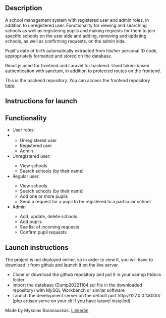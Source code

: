 <h2>Description</h2>

A school management system with registered user and admin roles, in addition to unregistered user. Functionality for viewing and searching schools as well as registering pupils and making requests for them to join specific schools on the user side and adding, removing and updating schools, as well as confirming requests, on the admin side.

Pupil's date of birth automatically extracted from his/her personal ID code, appropriately formatted and stored on the database.

React.js used for frontend and Laravel for backend. Used token-based authentication with sanctum, in addition to protected routes on the frontend.

This is the backend repository. You can access the frontend repository <a href = "https://github.com/mykolasbar/kelioniu_uzsakymo_platforma_fe/">here</a>.

<h2>Instructions for launch</h2>

<h2>Functionality</h2>


<ul>
    <li>User roles:<li>
        <ul>
            <li>Unregistered user</li>
            <li>Registered user</li>
            <li>Admin</li>
        </ul>
    <li>Unregistered user:</li>
        <ul>
            <li>View schools</li>
            <li>Search schools (by their name)</li>
        </ul>
    <li>Regular user:</li>
        <ul>
            <li>View schools</li>
            <li>Search schools (by their name)</li>
            <li>Add one or more pupils</li>
            <li>Send a request for a pupil to be registered to a particular school</li>
        </ul>
    <li>Admin</li>
        <ul>
            <li>Add, update, delete schools</li>
            <li>Add pupils</li>
            <li>See list of incoming requests</li>
            <li>Confirm pupil requests</li>
        </ul>
</ul>

<h2>Launch instructions</h2>

The project is not deployed online, so in order to view it, you will have to download it from github and launch it on the live server.

<ul>
    <li>Clone or download the github repository and put it in your xampp htdocs folder</li>
    <li>Import the database (Dump20221104.sql file in the downloaded repository) with MySQL Workbench or similar software</li>
    <li>Launch the development server on the default port http://127.0.0.1:8000/ (php artisan serve on your cli if you have laravel installed)</li>
</ul>

Made by Mykolas Baranauskas. <a href = "https://www.linkedin.com/in/mykolas-baranauskas-b3809b110/" target = "_blank">Linkedin</a>.
